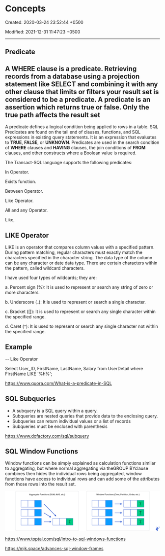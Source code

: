 # Concepts

Created: 2020-03-24 23:52:44 +0500

Modified: 2021-12-31 11:47:23 +0500

---

## Predicate

## A WHERE clause is a predicate. Retrieving records from a database using a projection statement like SELECT and combining it with any other clause that limits or filters your result set is considered to be a predicate. A predicate is an assertion which returns true or false. Only the true path affects the result set

A predicate defines a logical condition being applied to rows in a table. SQL Predicates are found on the tail end of clauses, functions, and SQL expressions in existing query statements. It is an expression that evaluates to **TRUE**, **FALSE**, or **UNKNOWN**. Predicates are used in the search condition of **WHERE** clauses and **HAVING** clauses, the join conditions of **FROM** clauses, and other constructs where a Boolean value is required.

The Transact-SQL language supports the following predicates:

In Operator.

Exists function.

Between Operator.

Like Operator.

All and any Operator.

Like,

## LIKE Operator

LIKE is an operator that compares column values with a specified pattern. During pattern matching, regular characters must exactly match the characters specified in the character string. The data type of the column can be any character or date data type. There are certain characters within the pattern, called wildcard characters.

I have used four types of wildcards; they are:

a.  Percent sign (%): It is used to represent or search any string of zero or more characters.

b.  Underscore (_): It is used to represent or search a single character.

c.  Bracket ([]): It is used to represent or search any single character within the specified range.

d.  Caret (^): It is used to represent or search any single character not within the specified range.

## Example

-- Like Operator

Select User_ID, FirstName, LastName, Salary from UserDetail where FirstName LIKE '%h%';

<https://www.quora.com/What-is-a-predicate-in-SQL>

## SQL Subqueries

- A subquery is a SQL query within a query.
- Subqueries are nested queries that provide data to the enclosing query.
- Subqueries can return individual values or a list of records
- Subqueries must be enclosed with parenthesis

<https://www.dofactory.com/sql/subquery>

## SQL Window Functions

Window functions can be simply explained as calculation functions similar to aggregating, but where normal aggregating via theGROUP BYclause combines then hides the individual rows being aggregated, window functions have access to individual rows and can add some of the attributes from those rows into the result set.

![image](media/Concepts-image1.png)

<https://www.toptal.com/sql/intro-to-sql-windows-functions>

<https://mjk.space/advances-sql-window-frames>
